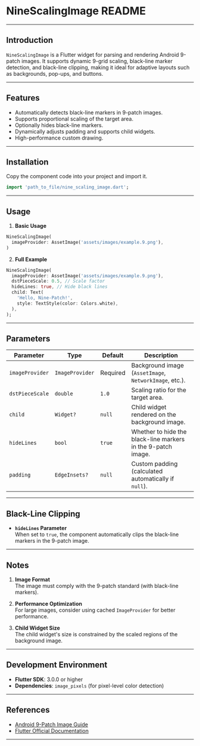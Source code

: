
# NineScalingImage README

---

## Introduction
`NineScalingImage` is a Flutter widget for parsing and rendering Android 9-patch images. It supports dynamic 9-grid scaling, black-line marker detection, and black-line clipping, making it ideal for adaptive layouts such as backgrounds, pop-ups, and buttons.

---

## Features
- Automatically detects black-line markers in 9-patch images.
- Supports proportional scaling of the target area.
- Optionally hides black-line markers.
- Dynamically adjusts padding and supports child widgets.
- High-performance custom drawing.

---

## Installation
Copy the component code into your project and import it.

```dart
import 'path_to_file/nine_scaling_image.dart';
```

---

## Usage

1. **Basic Usage**

```dart
NineScalingImage(
  imageProvider: AssetImage('assets/images/example.9.png'),
)
```

2. **Full Example**

```dart
NineScalingImage(
  imageProvider: AssetImage('assets/images/example.9.png'),
  dstPieceScale: 0.5, // Scale factor
  hideLines: true, // Hide black lines
  child: Text(
    'Hello, Nine-Patch!',
    style: TextStyle(color: Colors.white),
  ),
);
```

---

## Parameters

| Parameter          | Type              | Default  | Description                                                          |
|--------------------|-------------------|----------|----------------------------------------------------------------------|
| `imageProvider`    | `ImageProvider`  | Required | Background image (`AssetImage`, `NetworkImage`, etc.).               |
| `dstPieceScale`    | `double`         | `1.0`    | Scaling ratio for the target area.                                   |
| `child`            | `Widget?`        | `null`   | Child widget rendered on the background image.                       |
| `hideLines`        | `bool`           | `true`   | Whether to hide the black-line markers in the 9-patch image.         |
| `padding`          | `EdgeInsets?`    | `null`   | Custom padding (calculated automatically if `null`).                 |

---

## Black-Line Clipping
- **`hideLines` Parameter**  
  When set to `true`, the component automatically clips the black-line markers in the 9-patch image.

---

## Notes
1. **Image Format**  
   The image must comply with the 9-patch standard (with black-line markers).

2. **Performance Optimization**  
   For large images, consider using cached `ImageProvider` for better performance.

3. **Child Widget Size**  
   The child widget's size is constrained by the scaled regions of the background image.

---

## Development Environment
- **Flutter SDK**: 3.0.0 or higher
- **Dependencies**: `image_pixels` (for pixel-level color detection)

---

## References
- [Android 9-Patch Image Guide](https://developer.android.com/studio/write/draw9patch)
- [Flutter Official Documentation](https://flutter.dev)

---

